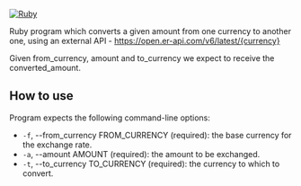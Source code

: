 [![Ruby](https://img.shields.io/badge/ruby-3.1.2-brightgreen.svg)](https://www.ruby-lang.org/en/news/2022/04/12/ruby-3-1-2-released/)

Ruby program which converts a given amount from one currency to another one, using an
external API - https://open.er-api.com/v6/latest/{currency}


Given from_currency, amount and to_currency we expect to receive the converted_amount.


## How to use
Program expects the following command-line options:

- `-f`, --from_currency FROM_CURRENCY (required): the base currency for the exchange rate.
- `-a`, --amount AMOUNT (required): the amount to be exchanged.
- `-t`, --to_currency TO_CURRENCY (required): the currency to which to convert.
